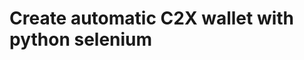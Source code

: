 # Create automatic C2X wallet with python selenium

<div align="center">
  <img src="https://blog.logrocket.com/wp-content/uploads/2021/11/web-automation-selenium-python.png" alt=""/>
</div>

